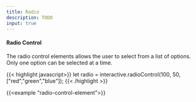 ```yaml
---
title: Radio
description: TODO
input: true
---
```


#### Radio Control

The radio control elements allows the user to select from a list of options. Only one option can be selected at a time.

{{< highlight javascript>}}
let radio = interactive.radioControl(100, 50, ["red","green","blue"]);
{{< /highlight >}}

{{<example "radio-control-element">}}